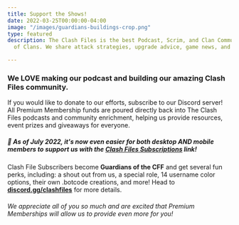 ```yaml
---
title: Support the Shows!
date: 2022-03-25T00:00:00-04:00
image: "/images/guardians-buildings-crop.png"
type: featured
description: The Clash Files is the best Podcast, Scrim, and Clan Community in Clash
  of Clans. We share attack strategies, upgrade advice, game news, and base design.

---
```

### We LOVE making our podcast and building our amazing Clash Files community.

If you would like to donate to our efforts, subscribe to our Discord server! All Premium Membership funds are poured directly back into The Clash Files podcasts and community enrichment, helping us provide resources, event prizes and giveaways for everyone.

##### 🎉 As of July 2022, it's now even easier for both desktop AND mobile members to support us with the [**Clash Files Subscriptions**](https://discord.com/channels/101681392651362304/role-subscriptions) link!

Clash File Subscribers become **Guardians of the CFF** and get several fun perks, including: a shout out from us, a special role, 14 username color options, their own .botcode creations, and more! Head to [**discord.gg/clashfiles**](https://discord.gg/clashfiles) for more details.

###### We appreciate all of you so much and are excited that Premium Memberships will allow us to provide even more for you!

#### 